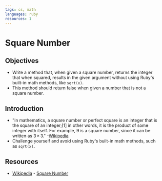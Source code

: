 ```yaml
---
tags: cs, math
languages: ruby
resources: 1
---
```

# Square Number

## Objectives
* Write a method that, when given a square number, returns the integer that when squared, results in the given argument without using Ruby's built-in math methods, like `sqrt(x)`.
* This method should return false when given a number that is not a square number.

## Introduction
* "In mathematics, a square number or perfect square is an integer that is the square of an integer;[1] in other words, it is the product of some integer with itself. For example, 9 is a square number, since it can be written as 3 × 3." -[Wikipedia](http://en.wikipedia.org/wiki/Square_number)
* Challenge yourself and avoid using Ruby's built-in math methods, such as `sqrt(x)`.

## Resources
* [Wikipedia](http://en.wikipedia.org/) - [Square Number](http://en.wikipedia.org/wiki/Square_number)
